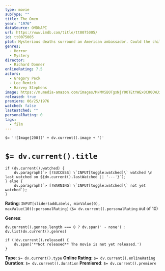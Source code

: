 ```yaml
---
type: movie
subType: ""
title: The Omen
year: "1976"
dataSource: OMDbAPI
url: https://www.imdb.com/title/tt0075005/
id: tt0075005
plot: Mysterious deaths surround an American ambassador. Could the child that he is raising actually be the Antichrist? The Devil's own son?
genres:
  - Horror
  - Mystery
director:
  - Richard Donner
onlineRating: 7.5
actors:
  - Gregory Peck
  - Lee Remick
  - Harvey Stephens
image: https://m.media-amazon.com/images/M/MV5BOTgxNjY0OTEtYWExOC00OWJiLWEzY2ItNzNjYTY0YjhjNjlhXkEyXkFqcGc@._V1_SX300.jpg
released: true
premiere: 06/25/1976
watched: false
lastWatched: ""
personalRating: 0
tags:
  - film
---
```


`$= '![Image|200](' + dv.current().image + ')'`

# `$= dv.current().title`

```dataviewjs
if (dv.current().watched) {
	dv.paragraph(`> [!SUCCESS] \`INPUT[toggle:watched]\` watched \n last watched on ${dv.current().lastWatched || '---'}`);
} else {
	dv.paragraph(`> [!WARNING] \`INPUT[toggle:watched]\` not yet watched`);
}
```

**Rating**:  `INPUT[slider(addLabels, minValue(0), maxValue(10)):personalRating]` (`$= dv.current().personalRating` out of 10)

**Genres**:
```dataviewjs
dv.current().genres.length === 0 ? dv.span(' - none') : dv.list(dv.current().genres)
```

```dataviewjs
if (!dv.current().released) {
	dv.span('**Not released** The movie is not yet released.')
}
```

**Type**: `$= dv.current().type`
**Online Rating**: `$= dv.current().onlineRating`
**Duration**:  `$= dv.current().duration`
**Premiered**: `$= dv.current().premiere`